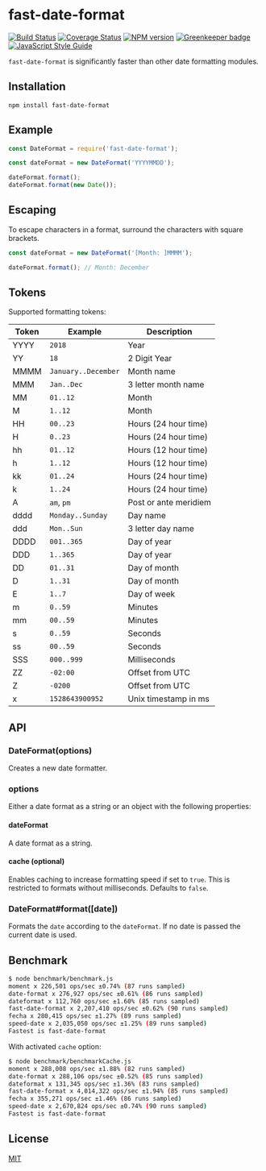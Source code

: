 # fast-date-format

[![Build Status](https://travis-ci.org/SerayaEryn/fast-date-format.svg?branch=master)](https://travis-ci.org/SerayaEryn/fast-date-format)
[![Coverage Status](https://coveralls.io/repos/github/SerayaEryn/fast-date-format/badge.svg?branch=master)](https://coveralls.io/github/SerayaEryn/fast-date-format?branch=master)
[![NPM version](https://img.shields.io/npm/v/fast-date-format.svg?style=flat)](https://www.npmjs.com/package/fast-date-format) [![Greenkeeper badge](https://badges.greenkeeper.io/SerayaEryn/fast-date-format.svg)](https://greenkeeper.io/)
[![JavaScript Style Guide](https://img.shields.io/badge/code_style-standard-brightgreen.svg)](https://standardjs.com)

`fast-date-format` is significantly faster than other date formatting modules. 

## Installation
```
npm install fast-date-format
```
## Example

```js
const DateFormat = require('fast-date-format');

const dateFormat = new DateFormat('YYYYMMDD');

dateFormat.format();
dateFormat.format(new Date());
```

## Escaping

To escape characters in a format, surround the characters with square brackets.

```js
const dateFormat = new DateFormat('[Month: ]MMMM');

dateFormat.format(); // Month: December
```

## Tokens

Supported formatting tokens:

| Token         | Example	           | Description           |
| ------------- | ------------------ |---------------------- |
| YYYY          | `2018`             | Year                  |
| YY            | `18`               | 2 Digit Year          |
| MMMM          | `January..December`| Month name            |
| MMM           | `Jan..Dec`         | 3 letter month name   |
| MM            | `01..12`           | Month                 |
| M             | `1..12`            | Month                 |
| HH            | `00..23`           | Hours (24 hour time)  |
| H             | `0..23`            | Hours (24 hour time)  |
| hh            | `01..12`           | Hours (12 hour time)  |
| h             | `1..12`            | Hours (12 hour time)  |
| kk            | `01..24`           | Hours (24 hour time)  |
| k             | `1..24`            | Hours (24 hour time)  |
| A             | `am`, `pm`         | Post or ante meridiem |
| dddd          | `Monday..Sunday`   | Day name              |
| ddd           | `Mon..Sun`         | 3 letter day name    |
| DDDD          | `001..365`         | Day of year          |
| DDD           | `1..365`           | Day of year          |
| DD            | `01..31`           | Day of month         |
| D             | `1..31`            | Day of month         |
| E             | `1..7`             | Day of week          |
| m             | `0..59`            | Minutes              |
| mm            | `00..59`           | Minutes              |
| s             | `0..59`            | Seconds              |
| ss            | `00..59`           | Seconds              |
| SSS           | `000..999`         | Milliseconds         |
| ZZ            | `-02:00`           | Offset from UTC      |
| Z             | `-0200`            | Offset from UTC      |
| x             | `1528643900952`    | Unix timestamp in ms |

## API

### DateFormat(options)

Creates a new date formatter.

### options

Either a date format as a string or an object with the following properties:

#### dateFormat

A date format as a string.

#### cache (optional)

Enables caching to increase formatting speed if set to `true`. This is restricted to formats without milliseconds. Defaults to `false`.

### DateFormat#format([date])

Formats the `date` according to the `dateFormat`. If no date is passed the current date is used.

## Benchmark

```bash
$ node benchmark/benchmark.js
moment x 226,501 ops/sec ±0.74% (87 runs sampled)
date-format x 276,927 ops/sec ±0.61% (86 runs sampled)
dateformat x 112,760 ops/sec ±1.60% (85 runs sampled)
fast-date-format x 2,207,410 ops/sec ±0.62% (90 runs sampled)
fecha x 280,415 ops/sec ±1.27% (89 runs sampled)
speed-date x 2,035,050 ops/sec ±1.25% (89 runs sampled)
Fastest is fast-date-format
```

With activated `cache` option:

```bash
$ node benchmark/benchmarkCache.js
moment x 288,008 ops/sec ±1.88% (82 runs sampled)
date-format x 288,106 ops/sec ±0.52% (85 runs sampled)
dateformat x 131,345 ops/sec ±1.36% (83 runs sampled)
fast-date-format x 4,014,322 ops/sec ±1.94% (85 runs sampled)
fecha x 355,271 ops/sec ±1.46% (86 runs sampled)
speed-date x 2,670,824 ops/sec ±0.74% (90 runs sampled)
Fastest is fast-date-format
```

## License

[MIT](./LICENSE)
